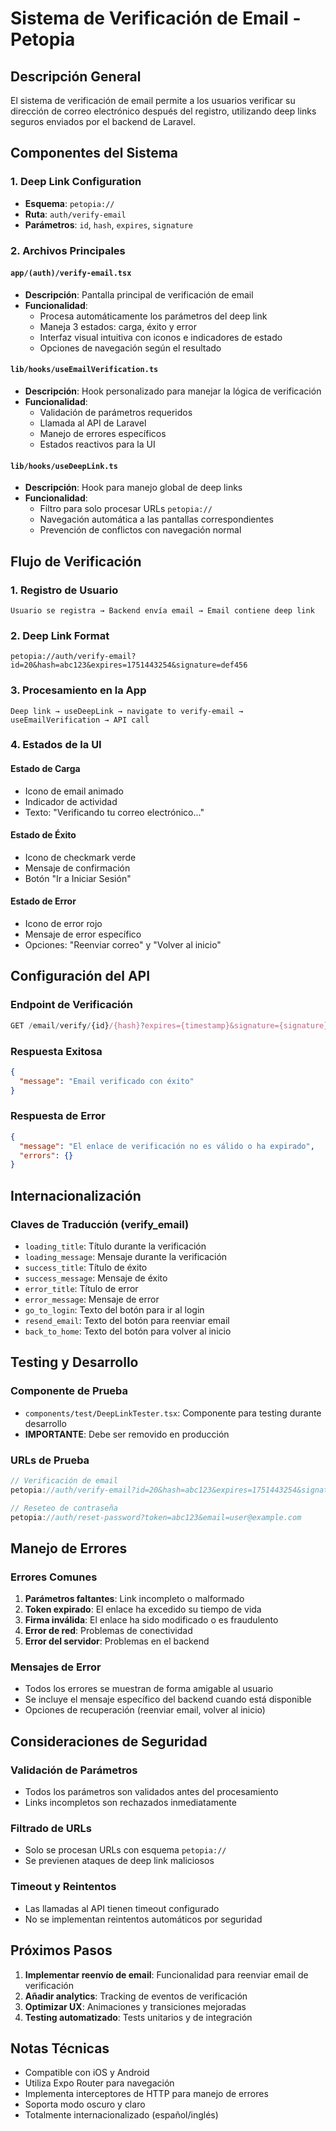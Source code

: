 # Sistema de Verificación de Email - Petopia

## Descripción General

El sistema de verificación de email permite a los usuarios verificar su dirección de correo electrónico después del registro, utilizando deep links seguros enviados por el backend de Laravel.

## Componentes del Sistema

### 1. Deep Link Configuration

- **Esquema**: `petopia://`
- **Ruta**: `auth/verify-email`
- **Parámetros**: `id`, `hash`, `expires`, `signature`

### 2. Archivos Principales

#### `app/(auth)/verify-email.tsx`

- **Descripción**: Pantalla principal de verificación de email
- **Funcionalidad**:
  - Procesa automáticamente los parámetros del deep link
  - Maneja 3 estados: carga, éxito y error
  - Interfaz visual intuitiva con iconos e indicadores de estado
  - Opciones de navegación según el resultado

#### `lib/hooks/useEmailVerification.ts`

- **Descripción**: Hook personalizado para manejar la lógica de verificación
- **Funcionalidad**:
  - Validación de parámetros requeridos
  - Llamada al API de Laravel
  - Manejo de errores específicos
  - Estados reactivos para la UI

#### `lib/hooks/useDeepLink.ts`

- **Descripción**: Hook para manejo global de deep links
- **Funcionalidad**:
  - Filtro para solo procesar URLs `petopia://`
  - Navegación automática a las pantallas correspondientes
  - Prevención de conflictos con navegación normal

## Flujo de Verificación

### 1. Registro de Usuario

```
Usuario se registra → Backend envía email → Email contiene deep link
```

### 2. Deep Link Format

```
petopia://auth/verify-email?id=20&hash=abc123&expires=1751443254&signature=def456
```

### 3. Procesamiento en la App

```
Deep link → useDeepLink → navigate to verify-email → useEmailVerification → API call
```

### 4. Estados de la UI

#### Estado de Carga

- Icono de email animado
- Indicador de actividad
- Texto: "Verificando tu correo electrónico..."

#### Estado de Éxito

- Icono de checkmark verde
- Mensaje de confirmación
- Botón "Ir a Iniciar Sesión"

#### Estado de Error

- Icono de error rojo
- Mensaje de error específico
- Opciones: "Reenviar correo" y "Volver al inicio"

## Configuración del API

### Endpoint de Verificación

```typescript
GET /email/verify/{id}/{hash}?expires={timestamp}&signature={signature}
```

### Respuesta Exitosa

```json
{
  "message": "Email verificado con éxito"
}
```

### Respuesta de Error

```json
{
  "message": "El enlace de verificación no es válido o ha expirado",
  "errors": {}
}
```

## Internacionalización

### Claves de Traducción (verify_email)

- `loading_title`: Título durante la verificación
- `loading_message`: Mensaje durante la verificación
- `success_title`: Título de éxito
- `success_message`: Mensaje de éxito
- `error_title`: Título de error
- `error_message`: Mensaje de error
- `go_to_login`: Texto del botón para ir al login
- `resend_email`: Texto del botón para reenviar email
- `back_to_home`: Texto del botón para volver al inicio

## Testing y Desarrollo

### Componente de Prueba

- `components/test/DeepLinkTester.tsx`: Componente para testing durante desarrollo
- **IMPORTANTE**: Debe ser removido en producción

### URLs de Prueba

```typescript
// Verificación de email
petopia://auth/verify-email?id=20&hash=abc123&expires=1751443254&signature=def456

// Reseteo de contraseña
petopia://auth/reset-password?token=abc123&email=user@example.com
```

## Manejo de Errores

### Errores Comunes

1. **Parámetros faltantes**: Link incompleto o malformado
2. **Token expirado**: El enlace ha excedido su tiempo de vida
3. **Firma inválida**: El enlace ha sido modificado o es fraudulento
4. **Error de red**: Problemas de conectividad
5. **Error del servidor**: Problemas en el backend

### Mensajes de Error

- Todos los errores se muestran de forma amigable al usuario
- Se incluye el mensaje específico del backend cuando está disponible
- Opciones de recuperación (reenviar email, volver al inicio)

## Consideraciones de Seguridad

### Validación de Parámetros

- Todos los parámetros son validados antes del procesamiento
- Links incompletos son rechazados inmediatamente

### Filtrado de URLs

- Solo se procesan URLs con esquema `petopia://`
- Se previenen ataques de deep link maliciosos

### Timeout y Reintentos

- Las llamadas al API tienen timeout configurado
- No se implementan reintentos automáticos por seguridad

## Próximos Pasos

1. **Implementar reenvío de email**: Funcionalidad para reenviar email de verificación
2. **Añadir analytics**: Tracking de eventos de verificación
3. **Optimizar UX**: Animaciones y transiciones mejoradas
4. **Testing automatizado**: Tests unitarios y de integración

## Notas Técnicas

- Compatible con iOS y Android
- Utiliza Expo Router para navegación
- Implementa interceptores de HTTP para manejo de errores
- Soporta modo oscuro y claro
- Totalmente internacionalizado (español/inglés)
